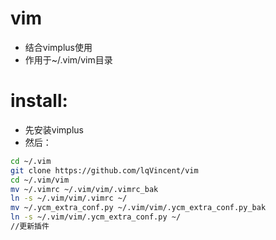 # vim
- 结合vimplus使用
- 作用于~/.vim/vim目录

# install:
- 先安装vimplus
- 然后：
 ```sh
 cd ~/.vim
 git clone https://github.com/lqVincent/vim
 cd ~/.vim/vim
 mv ~/.vimrc ~/.vim/vim/.vimrc_bak
 ln -s ~/.vim/vim/.vimrc ~/
 mv ~/.ycm_extra_conf.py ~/.vim/vim/.ycm_extra_conf.py_bak
 ln -s ~/.vim/vim/.ycm_extra_conf.py ~/
 //更新插件
 ```
